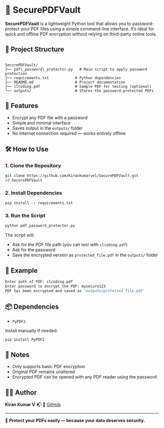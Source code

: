 
# 🔐 SecurePDFVault

**SecurePDFVault** is a lightweight Python tool that allows you to password-protect your PDF files using a simple command-line interface. It’s ideal for quick and offline PDF encryption without relying on third-party online tools.

## 📁 Project Structure

```

SecurePDFVault/
├── pdf\_password\_protector.py   # Main script to apply password protection
├── requirements.txt            # Python dependencies
├── README.md                   # Project documentation
├── clcoding.pdf                # Sample PDF for testing (optional)
└── outputs/                    # Stores the password-protected PDFs

````

## 🚀 Features

- Encrypt any PDF file with a password
- Simple and minimal interface
- Saves output in the `outputs/` folder
- No internet connection required — works entirely offline

## 🛠️ How to Use

### 1. Clone the Repository
```bash
git clone https://github.com/Kirankumarvel/SecurePDFVault.git
cd SecurePDFVault
````

### 2. Install Dependencies

```bash
pip install -r requirements.txt
```

### 3. Run the Script

```bash
python pdf_password_protector.py
```

The script will:

* Ask for the PDF file path (you can test with `clcoding.pdf`)
* Ask for the password
* Save the encrypted version as `protected_file.pdf` in the `outputs/` folder

## 🧪 Example

```bash
Enter path of PDF: clcoding.pdf
Enter password to encrypt the PDF: mysecure123
PDF has been encrypted and saved as 'outputs/protected_file.pdf'
```

## 📦 Dependencies

* `PyPDF2`

Install manually if needed:

```bash
pip install PyPDF2
```

## 📌 Notes

* Only supports basic PDF encryption
* Original PDF remains unaltered
* Encrypted PDF can be opened with any PDF reader using the password

## 👨‍💻 Author

**Kiran Kumar V**
📬 🔗 [GitHub](https://github.com/Kirankumarvel)

---

📁 **Protect your PDFs easily — because your data deserves security.**

```


